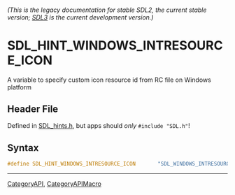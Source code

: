 ###### (This is the legacy documentation for stable SDL2, the current stable version; [SDL3](https://wiki.libsdl.org/SDL3/) is the current development version.)
# SDL_HINT_WINDOWS_INTRESOURCE_ICON

A variable to specify custom icon resource id from RC file on Windows platform

## Header File

Defined in [SDL_hints.h](https://github.com/libsdl-org/SDL/blob/SDL2/include/SDL_hints.h), but apps should _only_ `#include "SDL.h"`!

## Syntax

```c
#define SDL_HINT_WINDOWS_INTRESOURCE_ICON       "SDL_WINDOWS_INTRESOURCE_ICON"
```

----
[CategoryAPI](CategoryAPI), [CategoryAPIMacro](CategoryAPIMacro)

